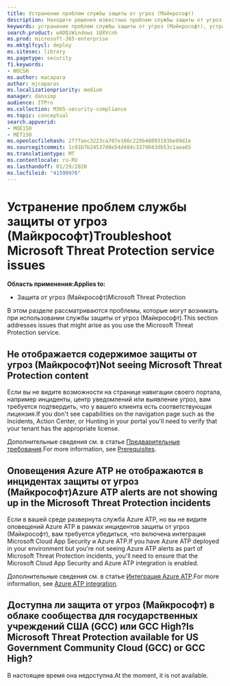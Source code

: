 ```yaml
---
title: Устранение проблем службы защиты от угроз (Майкрософт)
description: Находите решения известных проблем службы защиты от угроз (Майкрософт)
keywords: устранение проблем службы защиты от угроз (Майкрософт), устранение проблем, проблемы
search.product: eADQiWindows 10XVcnh
ms.prod: microsoft-365-enterprise
ms.mktglfcycl: deploy
ms.sitesec: library
ms.pagetype: security
f1.keywords:
- NOCSH
ms.author: macapara
author: mjcaparas
ms.localizationpriority: medium
manager: dansimp
audience: ITPro
ms.collection: M365-security-compliance
ms.topic: conceptual
search.appverid:
- MOE150
- MET150
ms.openlocfilehash: 2f7faec3223ca707e166c229b48093193be09d1e
ms.sourcegitcommit: 1c91b7b24537d0e54d484c3379043db53c1aea65
ms.translationtype: MT
ms.contentlocale: ru-RU
ms.lasthandoff: 01/29/2020
ms.locfileid: "41599976"
---
```

# <a name="troubleshoot-microsoft-threat-protection-service-issues"></a><span data-ttu-id="3f71f-104">Устранение проблем службы защиты от угроз (Майкрософт)</span><span class="sxs-lookup"><span data-stu-id="3f71f-104">Troubleshoot Microsoft Threat Protection service issues</span></span>

<span data-ttu-id="3f71f-105">**Область применения:**</span><span class="sxs-lookup"><span data-stu-id="3f71f-105">**Applies to:**</span></span>
- <span data-ttu-id="3f71f-106">Защита от угроз (Майкрософт)</span><span class="sxs-lookup"><span data-stu-id="3f71f-106">Microsoft Threat Protection</span></span>

<span data-ttu-id="3f71f-107">В этом разделе рассматриваются проблемы, которые могут возникать при использовании службы защиты от угроз (Майкрософт).</span><span class="sxs-lookup"><span data-stu-id="3f71f-107">This section addresses issues that might arise as you use the Microsoft Threat Protection service.</span></span>


## <a name="not-seeing-microsoft-threat-protection-content"></a><span data-ttu-id="3f71f-108">Не отображается содержимое защиты от угроз (Майкрософт)</span><span class="sxs-lookup"><span data-stu-id="3f71f-108">Not seeing Microsoft Threat Protection content</span></span>
<span data-ttu-id="3f71f-109">Если вы не видите возможности на странице навигации своего портала, например инциденты, центр уведомлений или выявление угроз, вам требуется подтвердить, что у вашего клиента есть соответствующая лицензия.</span><span class="sxs-lookup"><span data-stu-id="3f71f-109">If you don't see capabilities on the navigation page such as the Incidents, Action Center, or Hunting in your portal you'll need to verify that your tenant has the appropriate license.</span></span> 

<span data-ttu-id="3f71f-110">Дополнительные сведения см. в статье [Предварительные требования](prerequisites.md).</span><span class="sxs-lookup"><span data-stu-id="3f71f-110">For more information, see [Prerequisites](prerequisites.md).</span></span>

## <a name="azure-atp-alerts-are-not-showing-up-in-the-microsoft-threat-protection-incidents"></a><span data-ttu-id="3f71f-111">Оповещения Azure ATP не отображаются в инцидентах защиты от угроз (Майкрософт)</span><span class="sxs-lookup"><span data-stu-id="3f71f-111">Azure ATP alerts are not showing up in the Microsoft Threat Protection incidents</span></span>
<span data-ttu-id="3f71f-112">Если в вашей среде развернута служба Azure ATP, но вы не видите оповещений Azure ATP в рамках инцидентов защиты от угроз (Майкрософт), вам требуется убедиться, что включена интеграция Microsoft Cloud App Security и Azure ATP.</span><span class="sxs-lookup"><span data-stu-id="3f71f-112">If you have Azure ATP deployed in your environment but you're not seeing Azure ATP alerts as part of Microsoft Threat Protection incidents, you'll need to ensure that the Microsoft Cloud App Security and Azure ATP integration is enabled.</span></span> 

<span data-ttu-id="3f71f-113">Дополнительные сведения см. в статье [Интеграция Azure ATP](https://docs.microsoft.com/cloud-app-security/aatp-integration).</span><span class="sxs-lookup"><span data-stu-id="3f71f-113">For more information, see [Azure ATP integration](https://docs.microsoft.com/cloud-app-security/aatp-integration).</span></span>

## <a name="is-microsoft-threat-protection-available-for-us-government-community-cloud-gcc-or-gcc-high"></a><span data-ttu-id="3f71f-114">Доступна ли защита от угроз (Майкрософт) в облаке сообщества для государственных учреждений США (GCC) или GCC High?</span><span class="sxs-lookup"><span data-stu-id="3f71f-114">Is Microsoft Threat Protection available for US Government Community Cloud (GCC) or GCC High?</span></span>
<span data-ttu-id="3f71f-115">В настоящее время она недоступна.</span><span class="sxs-lookup"><span data-stu-id="3f71f-115">At the moment, it is not available.</span></span> 


